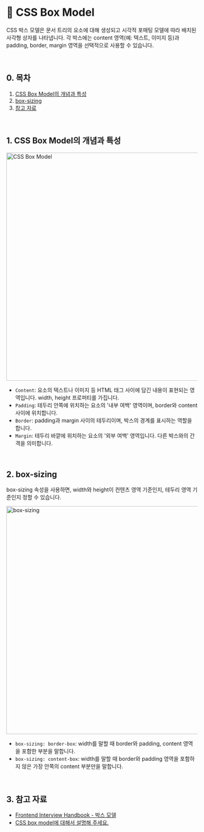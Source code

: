 # 📒 CSS Box Model

CSS 박스 모델은 문서 트리의 요소에 대해 생성되고 시각적 포매팅 모델에 따라 배치된 사각형 상자를 나타냅니다. 각 박스에는 content 영역(예: 텍스트, 이미지 등)과 padding, border, margin 영역을 선택적으로 사용할 수 있습니다.

<br/>

## 0. 목차

<!-- no toc -->
1. [CSS Box Model의 개념과 특성](#1-css-box-model의-개념과-특성)
2. [box-sizing](#2-box-sizing)
3. [참고 자료](#3-참고-자료)

<br/>

## 1. CSS Box Model의 개념과 특성

<p align="left" width="100%"><img width="600" alt="CSS Box Model" src="https://github.com/ella-yschoi/shu-programming-class/assets/123397411/0594aaca-87ba-44e3-b53b-3819c8fb37a5">

- `Content`: 요소의 텍스트나 이미지 등 HTML 태그 사이에 담긴 내용이 표현되는 영역입니다. width, height 프로퍼티를 가집니다.
- `Padding`: 테두리 안쪽에 위치하는 요소의 '내부 여백' 영역이며, border와 content 사이에 위치합니다.
- `Border`: padding과 margin 사이의 테두리이며, 박스의 경계를 표시하는 역할을 합니다.
- `Margin`: 테두리 바깥에 위치하는 요소의 '외부 여백' 영역입니다. 다른 박스와의 간격을 의미합니다.

<br/>

## 2. box-sizing

box-sizing 속성을 사용하면, width와 height이 컨텐츠 영역 기준인지, 테두리 영역 기준인지 정할 수 있습니다.

<p align="left" width="100%"><a href="https://www.binvisions.com/articles/box-sizing-property-difference-content-border/"><img width="600" alt="box-sizing" src="https://github.com/ella-yschoi/shu-programming-class/assets/123397411/aaa2b959-264d-42f2-ab03-da2f8b3c7e9c"></a>

- `box-sizing: border-box`: width를 말할 때 border와 padding, content 영역을 포함한 부분을 말합니다.
- `box-sizing: content-box`: width를 말할 때 border와 padding 영역을 포함하지 않은 가장 안쪽의 content 부분만을 말합니다.

<br/>

## 3. 참고 자료

- [Frontend Interview Handbook - 박스 모델](https://www.frontendinterviewhandbook.com/kr/css-questions/#%EB%B0%95%EC%8A%A4-%EB%AA%A8%EB%8D%B8%EC%97%90-%EB%8C%80%ED%95%9C-%EB%8B%B9%EC%8B%A0%EC%9D%98-%EC%9D%B4%ED%95%B4%EC%99%80-css%EC%97%90%EC%84%9C-%EB%B8%8C%EB%9D%BC%EC%9A%B0%EC%A0%80%EC%97%90-%EB%8B%A4%EB%A5%B8-%EB%B0%95%EC%8A%A4-%EB%AA%A8%EB%8D%B8%EB%A1%9C-%EB%A0%88%EC%9D%B4%EC%95%84%EC%9B%83%EC%9D%84-%EB%A0%8C%EB%8D%94%EB%A7%81%ED%95%98%EB%8A%94-%EB%B0%A9%EB%B2%95%EC%9D%84-%EC%84%A4%EB%AA%85%ED%95%98%EC%84%B8%EC%9A%94)
- [CSS box model에 대해서 설명해 주세요.](https://dev-ellachoi.tistory.com/18)
